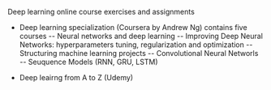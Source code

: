 Deep learning online course exercises and assignments

- Deep learning specialization (Coursera by Andrew Ng)
  contains five courses
  -- Neural networks and deep learning
  -- Improving Deep Neural Networks: hyperparameters tuning, regularization and optimization
  -- Structuring machine learning projects
  -- Convolutional Neural Networls
  -- Seuquence Models (RNN, GRU, LSTM)
  
- Deep leairng from A to Z (Udemy) 